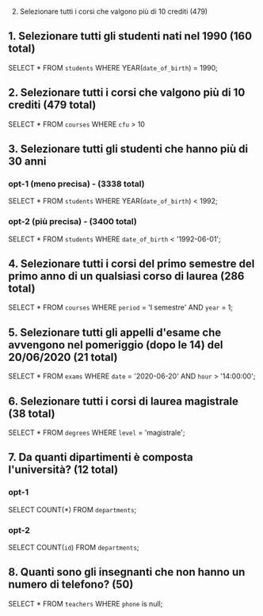 
2. Selezionare tutti i corsi che valgono più di 10 crediti (479)









## 1. Selezionare tutti gli studenti nati nel 1990 (160 total)
SELECT *
FROM `students`
WHERE YEAR(`date_of_birth`) = 1990;

## 2. Selezionare tutti i corsi che valgono più di 10 crediti (479 total)
SELECT *
FROM `courses`
WHERE `cfu` > 10

## 3. Selezionare tutti gli studenti che hanno più di 30 anni
### opt-1 (meno precisa) - (3338 total)
SELECT * 
FROM `students` 
WHERE YEAR(`date_of_birth`) < 1992;

### opt-2 (più precisa) - (3400 total)
SELECT * 
FROM `students` 
WHERE `date_of_birth` < '1992-06-01';


## 4. Selezionare tutti i corsi del primo semestre del primo anno di un qualsiasi corso di laurea (286 total)
SELECT * 
FROM `courses` 
WHERE `period` = 'I semestre' AND `year` = 1;

## 5. Selezionare tutti gli appelli d'esame che avvengono nel pomeriggio (dopo le 14) del 20/06/2020 (21 total)
SELECT * 
FROM `exams` 
WHERE `date` = '2020-06-20' AND `hour` > '14:00:00';


## 6. Selezionare tutti i corsi di laurea magistrale (38 total)
SELECT * 
FROM `degrees` 
WHERE `level` = 'magistrale';

## 7. Da quanti dipartimenti è composta l'università? (12 total)
### opt-1 
SELECT COUNT(*) 
FROM `departments`;

### opt-2 
SELECT COUNT(`id`) 
FROM `departments`;


## 8. Quanti sono gli insegnanti che non hanno un numero di telefono? (50)
SELECT * 
FROM `teachers` 
WHERE `phone` is null;
